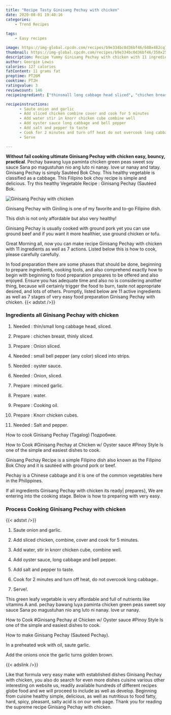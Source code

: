 ```yaml
---
title: "Recipe Tasty Ginisang Pechay with chicken"
date: 2020-08-01 19:40:16
categories:
    - Trend Recipes
    
tags:
    - Easy recipes

image: https://img-global.cpcdn.com/recipes/b9e334bc0d36bf46/680x482cq70/ginisang-pechay-with-chicken-recipe-main-photo.jpg
thumbnail: https://img-global.cpcdn.com/recipes/b9e334bc0d36bf46/350x250cq70/ginisang-pechay-with-chicken-recipe-main-photo.jpg
description: Recipe Yummy Ginisang Pechay with chicken with 11 ingredients and 7 stages of easy cooking.
author: Georgie Lewis
calories: 127 calories
fatContent: 11 grams fat
preptime: PT26M
cooktime: PT2H
ratingvalue: 3
reviewcount: 146
recipeingredient: ["thinsmall long cabbage head sliced", "chichen breast thinly sliced", "Onion sliced", "small bell pepper any color sliced into strips", "oyster sauce", "Onion sliced", "minced garlic", "water", "Cooking oil", "Knorr chicken cubes", "Salt and pepper"]

recipeinstructions: 
      - Saute onion and garlic 
      - Add sliced chicken combine cover and cook for 5 minutes 
      - Add water stir in knorr chicken cube combine well 
      - Add oyster sauce long cabbage and bell pepper 
      - Add salt and pepper to taste 
      - Cook for 2 minutes and turn off heat do not overcook long cabbage 
      - Serve

---
```




**Without fail cooking ultimate Ginisang Pechay with chicken easy, bouncy, practical**. Pechay bawang luya paminta chicken green peas sweet soy sauce Sana po magustuhan nio ang luto ni nanay. love ur nanay and tatay. Ginisang Pechay is simply Sautéed Bok Choy. This healthy vegetable is classified as a cabbage. This Filipino bok choy recipe is simple and delicious. Try this healthy Vegetable Recipe : Ginisang Pechay (Sautéed Bok.


![Ginisang Pechay with chicken](https://img-global.cpcdn.com/recipes/b9e334bc0d36bf46/680x482cq70/ginisang-pechay-with-chicken-recipe-main-photo.jpg "Ginisang Pechay with chicken")



Ginisang Pechay with Giniling is one of my favorite and to-go Filipino dish.

This dish is not only affordable but also very healthy!

Ginisang Pechay is usually cooked with ground pork yet you can use ground beef and if you want it more healthier, use ground chicken or tofu.


Great Morning all, now you can make recipe Ginisang Pechay with chicken with 11 ingredients as well as 7 actions. Listed below this is how to cook, please carefully carefully.

In food preparation there are some phases that should be done, beginning to prepare ingredients, cooking tools, and also comprehend exactly how to begin with beginning to food preparation prepares to be offered and also enjoyed. Ensure you has adequate time and also no is considering another thing, because will certainly trigger the food to burn, taste not appropriate desired, and lots of others. Promptly, listed below are 11 active ingredients as well as 7 stages of very easy food preparation Ginisang Pechay with chicken.
{{< adstxt />}}

### Ingredients all Ginisang Pechay with chicken


1. Needed  : thin/small long cabbage head, sliced.

1. Prepare  : chichen breast, thinly sliced.

1. Prepare  : Onion sliced.

1. Needed  : small bell pepper (any color) sliced into strips.

1. Needed  : oyster sauce.

1. Needed  : Onion, sliced.

1. Prepare  : minced garlic.

1. Prepare  : water.

1. Prepare  : Cooking oil.

1. Prepare  : Knorr chicken cubes.

1. Needed  : Salt and pepper.


How to cook Ginisang Pechay (Tagalog) Подробнее.

How to Cook #Ginisang Pechay at Chicken w/ Oyster sauce #Pinoy Style Is one of the simple and easiest dishes to cook.

Ginisang Pechay Recipe is a simple Filipino dish also known as the Filipino Bok Choy and it is sautéed with ground pork or beef.

Pechay is a Chinese cabbage and it is one of the common vegetables here in the Philippines.


If all ingredients Ginisang Pechay with chicken its ready| prepares}, We are entering into the cooking stage. Below is how to preparing with very easy.

### Process Cooking Ginisang Pechay with chicken

{{< adstxt />}}


1. Saute onion and garlic.



1. Add sliced chicken, combine, cover and cook for 5 minutes.



1. Add water, stir in knorr chicken cube, combine well.



1. Add oyster sauce, long cabbage and bell pepper.



1. Add salt and pepper to taste.



1. Cook for 2 minutes and turn off heat, do not overcook long cabbage..



1. Serve!.




This green leafy vegetable is very affordable and full of nutrients like vitamins A and. pechay bawang luya paminta chicken green peas sweet soy sauce Sana po magustuhan nio ang luto ni nanay. love ur nanay.

How to Cook #Ginisang Pechay at Chicken w/ Oyster sauce #Pinoy Style Is one of the simple and easiest dishes to cook.

How to make Ginisang Pechay (Sauteed Pechay).

In a preheated wok with oil, saute garlic.

Add the onions once the garlic turns golden brown.


{{< adslink />}}

Like that formula very easy make with established dishes Ginisang Pechay with chicken, you also do search for even more dishes cuisine various other interesting on website us, readily available hundreds of different recipes globe food and we will proceed to include as well as develop. Beginning from cuisine healthy simple, delicious, as well as nutritious to food fatty, hard, spicy, pleasant, salty acid is on our web page. Thank you for reading the supreme recipe Ginisang Pechay with chicken.
